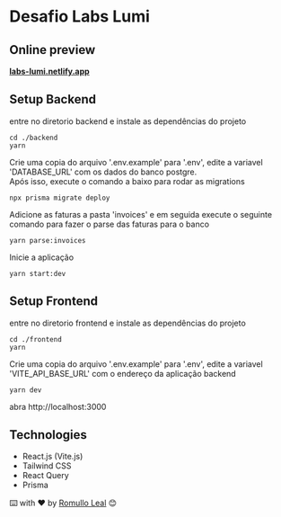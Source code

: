 # Desafio Labs Lumi

## Online preview

**[labs-lumi.netlify.app](https://labs-lumi.netlify.app)**

## Setup Backend

entre no diretorio backend e instale as dependências do projeto

```
cd ./backend
yarn
```

Crie uma copia do arquivo '.env.example' para '.env', edite a variavel 'DATABASE_URL' com os dados do banco postgre.<br />
Após isso, execute o comando a baixo para rodar as migrations

```
npx prisma migrate deploy
```

Adicione as faturas a pasta 'invoices' e em seguida execute o seguinte comando para fazer o parse das faturas para o banco

```
yarn parse:invoices
```

Inicie a aplicação

```
yarn start:dev
```

## Setup Frontend

entre no diretorio frontend e instale as dependências do projeto

```
cd ./frontend
yarn
```

Crie uma copia do arquivo '.env.example' para '.env', edite a variavel 'VITE_API_BASE_URL' com o endereço da aplicação backend

```
yarn dev
```

abra http://localhost:3000

## Technologies

- React.js (Vite.js)
- Tailwind CSS
- React Query
- Prisma

⌨️ with ❤️ by [Romullo Leal](https://github.com/romulloleal) 😊
